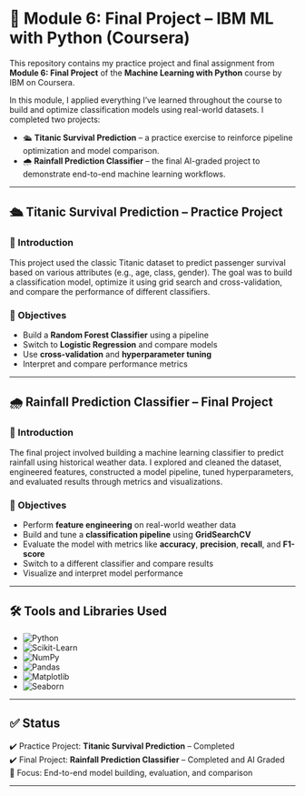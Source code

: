 # 🧠 Module 6: Final Project – IBM ML with Python (Coursera)

This repository contains my practice project and final assignment from **Module 6: Final Project** of the **Machine Learning with Python** course by IBM on Coursera.

In this module, I applied everything I’ve learned throughout the course to build and optimize classification models using real-world datasets. I completed two projects:

- 🛳️ **Titanic Survival Prediction** – a practice exercise to reinforce pipeline optimization and model comparison.
- 🌧️ **Rainfall Prediction Classifier** – the final AI-graded project to demonstrate end-to-end machine learning workflows.

---

## 🛳️ Titanic Survival Prediction – Practice Project

### 📌 Introduction

This project used the classic Titanic dataset to predict passenger survival based on various attributes (e.g., age, class, gender). The goal was to build a classification model, optimize it using grid search and cross-validation, and compare the performance of different classifiers.

### 🎯 Objectives

- Build a **Random Forest Classifier** using a pipeline  
- Switch to **Logistic Regression** and compare models  
- Use **cross-validation** and **hyperparameter tuning**  
- Interpret and compare performance metrics  

---

## 🌧️ Rainfall Prediction Classifier – Final Project

### 📌 Introduction

The final project involved building a machine learning classifier to predict rainfall using historical weather data. I explored and cleaned the dataset, engineered features, constructed a model pipeline, tuned hyperparameters, and evaluated results through metrics and visualizations.

### 🎯 Objectives

- Perform **feature engineering** on real-world weather data  
- Build and tune a **classification pipeline** using **GridSearchCV**  
- Evaluate the model with metrics like **accuracy**, **precision**, **recall**, and **F1-score**  
- Switch to a different classifier and compare results  
- Visualize and interpret model performance  

---

## 🛠️ Tools and Libraries Used

- ![Python](https://img.shields.io/badge/Python-3776AB?logo=python&logoColor=white&style=flat)
- ![Scikit-Learn](https://img.shields.io/badge/Scikit--Learn-F7931E?logo=scikit-learn&logoColor=white&style=flat)
- ![NumPy](https://img.shields.io/badge/NumPy-013243?logo=numpy&logoColor=white&style=flat)
- ![Pandas](https://img.shields.io/badge/Pandas-150458?logo=pandas&logoColor=white&style=flat)
- ![Matplotlib](https://img.shields.io/badge/Matplotlib-11557C?logo=matplotlib&logoColor=white&style=flat)
- ![Seaborn](https://img.shields.io/badge/Seaborn-44BABC?style=flat&logo=python&logoColor=white)

---

## ✅ Status

✔️ Practice Project: **Titanic Survival Prediction** – Completed  
✔️ Final Project: **Rainfall Prediction Classifier** – Completed and AI Graded  
🎯 Focus: End-to-end model building, evaluation, and comparison

---
